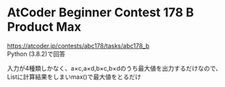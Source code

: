 # AtCoder Beginner Contest 178 B Product Max  
https://atcoder.jp/contests/abc178/tasks/abc178_b  
Python (3.8.2)で回答  

入力が4種類しかなく、a×c,a×d,b×c,b×dのうち最大値を出力するだけなので、Listに計算結果をしまいmax()で最大値をとるだけ
